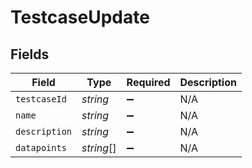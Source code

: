 # TestcaseUpdate


## Fields

| Field              | Type               | Required           | Description        |
| ------------------ | ------------------ | ------------------ | ------------------ |
| `testcaseId`       | *string*           | :heavy_minus_sign: | N/A                |
| `name`             | *string*           | :heavy_minus_sign: | N/A                |
| `description`      | *string*           | :heavy_minus_sign: | N/A                |
| `datapoints`       | *string*[]         | :heavy_minus_sign: | N/A                |